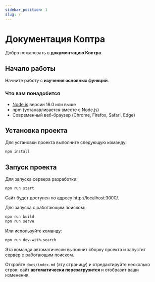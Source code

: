 ```yaml
---
sidebar_position: 1
slug: /
---
```


# Документация Коптра

Добро пожаловать в **документацию Коптра**.

## Начало работы

Начните работу с **изучения основных функций**.

### Что вам понадобится

- [Node.js](https://nodejs.org/en/download/) версии 18.0 или выше
- npm (устанавливается вместе с Node.js)
- Современный веб-браузер (Chrome, Firefox, Safari, Edge)

## Установка проекта

Для установки проекта выполните следующую команду:

```bash
npm install
```

## Запуск проекта

Для запуска сервера разработки:

```bash
npm run start
```

Сайт будет доступен по адресу http://localhost:3000/.

Для запуска с работающим поиском:

```bash
npm run build
npm run serve
```

Или используйте команду:

```bash
npm run dev-with-search
```

Эта команда автоматически выполнит сборку проекта и запустит сервер с работающим поиском.

Откройте `docs/index.md` (эту страницу) и отредактируйте несколько строк: сайт **автоматически перезагрузится** и отобразит ваши изменения.
